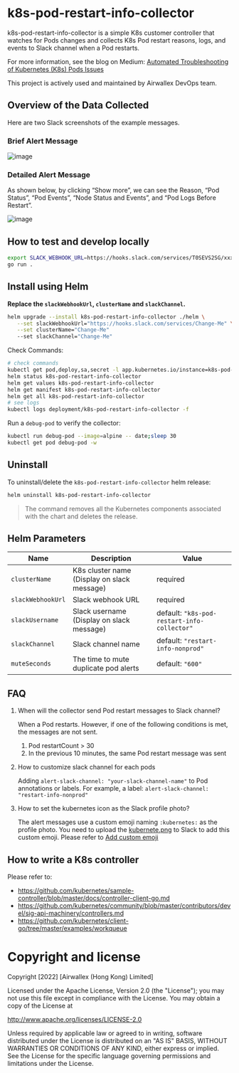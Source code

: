 # k8s-pod-restart-info-collector

k8s-pod-restart-info-collector is a simple K8s customer controller that watches for Pods changes and collects K8s Pod restart reasons, logs, and events to Slack channel when a Pod restarts.

For more information, see the blog on Medium: [Automated Troubleshooting of Kubernetes (K8s) Pods Issues](https://able8.medium.com/automated-troubleshooting-of-kubernetes-pods-issues-c6463bed2f29)

This project is actively used and maintained by Airwallex DevOps team.

## Overview of the Data Collected

Here are two Slack screenshots of the example messages.

### Brief Alert Message
![image](https://miro.medium.com/max/1200/1*iFQeWKHZv3zzJC8lgiZtjA.png)

### Detailed Alert Message

As shown below, by clicking “Show more”, we can see the Reason, “Pod Status”, “Pod Events”, “Node Status and Events”, and “Pod Logs Before Restart”.

![image](https://miro.medium.com/max/1200/1*mvzXhbNeQCJ9Blh1oDH4uw.png)


## How to test and develop locally

```bash
export SLACK_WEBHOOK_URL=https://hooks.slack.com/services/T0SEVS2SG/xxxxx
go run .
```

## Install using Helm

**Replace the `slackWebhookUrl`, `clusterName` and  `slackChannel`.**

```bash
helm upgrade --install k8s-pod-restart-info-collector ./helm \
   --set slackWebhookUrl="https://hooks.slack.com/services/Change-Me" \
   --set clusterName="Change-Me" 
   --set slackChannel="Change-Me"
```

Check Commands:

```bash
# check commands
kubectl get pod,deploy,sa,secret -l app.kubernetes.io/instance=k8s-pod-restart-info-collector
helm status k8s-pod-restart-info-collector
helm get values k8s-pod-restart-info-collector
helm get manifest k8s-pod-restart-info-collector
helm get all k8s-pod-restart-info-collector
# see logs
kubectl logs deployment/k8s-pod-restart-info-collector -f
```

Run a `debug-pod` to verify the collector:

```bash
kubectl run debug-pod --image=alpine -- date;sleep 30
kubectl get pod debug-pod -w
```

## Uninstall

To uninstall/delete the `k8s-pod-restart-info-collector` helm release:

```bash
helm uninstall k8s-pod-restart-info-collector
```

> The command removes all the Kubernetes components associated with the chart and deletes the release.

## Helm Parameters

| Name                       | Description                                        | Value         |
| -------------------------- | -------------------------------------------------- | ------------- |
| `clusterName`         | K8s cluster name (Display on slack message)                        | required         |
| `slackWebhookUrl`     | Slack webhook URL | required          |
| `slackUsername`       | Slack username (Display on slack message) | default: `"k8s-pod-restart-info-collector"`          |
| `slackChannel`        | Slack channel name | default: `"restart-info-nonprod"`          |
| `muteSeconds`         | The time to mute duplicate pod alerts | default: `"600"`    


## FAQ

1. When will the collector send Pod restart messages to Slack channel?

   When a Pod restarts. However, if one of the following conditions is met, the messages are not sent.
   1. Pod restartCount > 30
   2. In the previous 10 minutes, the same Pod restart message was sent

2. How to customize slack channel for each pods

   Adding `alert-slack-channel: "your-slack-channel-name"` to Pod annotations or labels.
   For example, a label: `alert-slack-channel: "restart-info-nonprod"`

3. How to set the kubernetes icon as the Slack profile photo?

   The alert messages use a custom emoji naming `:kubernetes:` as the profile photo.
   You need to upload the [kubernete.png](./kubernete.png) to Slack to add this custom emoji. 
   Please refer to [Add custom emoji](https://slack.com/help/articles/206870177-Add-custom-emoji-and-aliases-to-your-workspace)
   


## How to write a K8s controller
Please refer to:
- https://github.com/kubernetes/sample-controller/blob/master/docs/controller-client-go.md
- https://github.com/kubernetes/community/blob/master/contributors/devel/sig-api-machinery/controllers.md
- https://github.com/kubernetes/client-go/tree/master/examples/workqueue

# Copyright and license

Copyright [2022] [Airwallex (Hong Kong) Limited]

Licensed under the Apache License, Version 2.0 (the "License"); you may not use this file except in compliance with the License. You may obtain a copy of the License at

http://www.apache.org/licenses/LICENSE-2.0

Unless required by applicable law or agreed to in writing, software distributed under the License is distributed on an "AS IS" BASIS, WITHOUT WARRANTIES OR CONDITIONS OF ANY KIND, either express or implied. See the License for the specific language governing permissions and limitations under the License.
